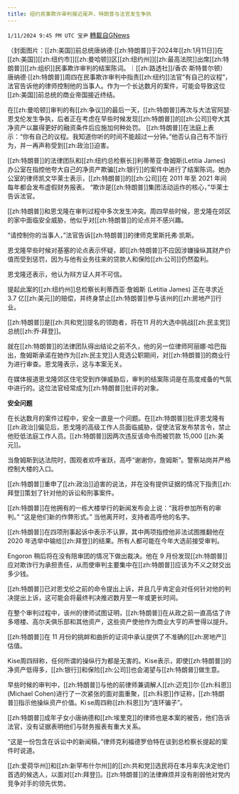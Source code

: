 ```yaml
---
title: 纽约民事欺诈审判接近尾声，特朗普与法官发生争执
---
```

`1/11/2024 9:45 PM UTC 宝尹` [轉載自GNews](https://gnews.org/articles/2209950)

（封面图片：[[zh:美国]]前总统唐纳德·[[zh:特朗普]]于2024年[[zh:1月11日]]在[[zh:美国]][[zh:纽约市]][[zh:曼哈顿]]区[[zh:纽约州]][[zh:最高法院]]出席[[zh:特朗普]][[zh:组织]]民事欺诈审判的结案陈词。｜[[zh:路透社]]/香农·斯特普尔顿）
唐纳德·[[zh:特朗普]]周四在民事欺诈审判中指责[[zh:纽约]]法官“有自己的议程”，法官告诉他的律师控制他的当事人。作为一个长达数月的案件，可能会导致这位[[zh:美国]]前总统的商业帝国接近终结。

在[[zh:曼哈顿]]审判的有[[zh:争议]]的最后一天，[[zh:特朗普]]再次与大法官阿瑟·恩戈伦发生争执，后者正在考虑在早些时候发现[[zh:特朗普]]的[[zh:公司]]夸大其净资产以赢得更好的融资条件后应施加何种处罚。
[[zh:特朗普]]在法庭上表示：“你有自己的议程。我知道你听的时间不能超过一分钟。”他否认自己有不当行为，并一再声称受到[[zh:政治]]迫害。

[[zh:特朗普]]的法律团队和[[zh:纽约总检察长]]利蒂蒂亚·詹姆斯(Letitia James)办公室在指控他夸大自己的净资产欺骗[[zh:银行]]的案件中进行了结案陈词。她办公室的律师凯文华莱士表示，[[zh:特朗普]]的[[zh:公司]]在 2011 年至 2021 年间每年都会发布虚假财务报表。
“欺诈是[[zh:特朗普]]集团活动运作的核心，”华莱士告诉法官。

[[zh:特朗普]]和恩戈隆在审判过程中多次发生冲突。周四早些时候，恩戈隆在郊区的家中面临安全威胁，他似乎对[[zh:特朗普]]的论点并不感兴趣。

“请控制你的当事人，”法官告诉[[zh:特朗普]]的律师克里斯托弗·凯斯。

恩戈隆早些时候对基塞的论点表示怀疑，即[[zh:特朗普]]不应因涉嫌操纵其财产价值而受到惩罚，因为与他有业务往来的贷款人和保险[[zh:公司]]仍然盈利。

恩戈隆还表示，他认为辩方证人并不可信。

提起此案的[[zh:纽约州]]总检察长利蒂西亚·詹姆斯 (Letitia James) 正在寻求近 3.7 亿[[zh:美元]]的赔偿，并终身禁止[[zh:特朗普]]参与该州的[[zh:房地产]]行业。

[[zh:特朗普]]是[[zh:共和党]]提名的领跑者，将在11 月的大选中挑战[[zh:民主党]]总统[[zh:乔·拜登]]。

就在[[zh:特朗普]]的法律团队得出结论之前不久，他的另一位律师阿丽娜·哈巴指出，詹姆斯承诺在她作为[[zh:民主党]]人竞选公职期间，对[[zh:特朗普]]的商业行为进行审查。恩戈隆表示，这与本案无关。

在媒体报道恩戈隆郊区住宅受到炸弹威胁后，审判的结案陈词是在高度戒备的气氛中进行的。这位法官经常成为[[zh:特朗普]]批评的对象。

**安全问题**

在长达数月的案件过程中，安全一直是一个问题。在[[zh:特朗普]]批评恩戈隆有[[zh:政治]]偏见后，恩戈隆的高级工作人员面临威胁，促使法官发布禁言令，禁止他贬低法庭工作人员。[[zh:特朗普]]因两次违反该命令而被罚款 15,000 [[zh:美元]]。

当詹姆斯到达法院时，围观者欢呼雀跃，高呼“谢谢你，詹姆斯”。警察站岗并严格控制大楼的入口。

[[zh:特朗普]]重申了[[zh:政治]]迫害的说法，并在没有提供证据的情况下指责[[zh:拜登]]策划了针对他的诉讼和刑事案件。

[[zh:特朗普]]在他拥有的一栋大楼举行的新闻发布会上说：“我将参加所有的审判。” “这是他们新的作弊形式。” 当他离开时，支持者高呼他的名字。

[[zh:特朗普]]在四项刑事起诉中表示不认罪，其中两项指控他非法试图推翻他在 2020 年选举中输给[[zh:拜登]]的结果。所有人都可能在今年大选前接受审判。

Engoron 稍后将在没有陪审团的情况下做出裁决。他在 9 月份发现[[zh:特朗普]]应对欺诈行为承担责任，从而使审判主要集中在[[zh:特朗普]]应该为不义之财交出多少钱。

[[zh:特朗普]]已对恩戈伦之前的命令提出上诉，并且几乎肯定会对任何针对他的判决提出上诉，这可能会将最终判决推迟数月至一年或更长时间。

在整个审判过程中，该州的律师试图证明，[[zh:特朗普]]在从政之前一直高估了许多塔楼、高尔夫俱乐部和其他资产，这些资产使他作为商业大亨的声誉得以提升。

[[zh:特朗普]]在 11 月份的挑衅和曲折的证词中承认提供了不准确的[[zh:房地产]]估值。

Kise周四辩称，任何所谓的操纵行为都是无害的。Kise表示，即使[[zh:特朗普]]的净资产低得多，[[zh:银行]]和保险[[zh:公司]]也会渴望与[[zh:特朗普]]做生意。


早些时候的审判中，[[zh:特朗普]]与他的前律师兼调解人[[zh:迈克]]尔·[[zh:科恩]] (Michael Cohen)进行了一次紧张的面对面重聚，[[zh:科恩]]作证称，[[zh:特朗普]]指示他操纵资产价值。Ki se周四称[[zh:科恩]]为“连环骗子”。

[[zh:特朗普]]成年子女小唐纳德和[[zh:埃里克]]的律师也是本案的被告，他们告诉法官，没有证据表明他们与财务报表有重大关系。

“这是一份包含在诉讼中的新闻稿，”律师克利福德罗伯特在谈到总检察长提起的案件时说道。

[[zh:爱荷华州]]和[[zh:新罕布什尔州]]的[[zh:共和党]]选民将在本月率先决定他们首选的候选人，以面对[[zh:拜登]]。[[zh:特朗普]]的法律麻烦并没有削弱他对党内竞争对手的领先优势。




